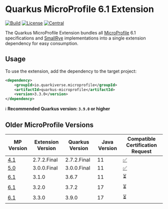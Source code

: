 # Quarkus MicroProfile 6.1 Extension

[![Build](https://github.com/quarkiverse/quarkus-microprofile/workflows/Build/badge.svg?branch=main)](https://github.com/quarkiverse/quarkus-microprofile/actions?query=workflow%3ABuild+branch%3Amain)
[![License](https://img.shields.io/github/license/quarkiverse/quarkiverse-jberet.svg)](http://www.apache.org/licenses/LICENSE-2.0)
[![Central](https://img.shields.io/maven-central/v/io.quarkiverse.microprofile/quarkus-microprofile-parent?color=green)](https://search.maven.org/search?q=a:quarkus-microprofile-parent)

The Quarkus MicroProfile Extension bundles all [MicroProfile](https://microprofile.io) 6.1 specifications and 
[SmallRye](https://smallrye.io) implementations into a single extension dependency for easy consumption.

## Usage

To use the extension, add the dependency to the target project:

```xml
<dependency>
    <groupId>io.quarkiverse.microprofile</groupId>
    <artifactId>quarkus-microprofile</artifactId>
    <version>3.3.0</version>
</dependency>
```

:information_source: **Recommended Quarkus version: `3.9.0` or higher**

## Older MicroProfile Versions

| MP Version                                     | Extension Version | Quarkus Version | Java Version | Compatible Certification Request                                         |
|------------------------------------------------|-------------------|-----------------|--------------|--------------------------------------------------------------------------|
| [4.1](https://microprofile.io/compatible/4-1/) | 2.7.2.Final       | 2.7.2.Final     | 11           | [:white_check_mark:](https://github.com/eclipse/microprofile/issues/247) |
| [5.0](https://microprofile.io/compatible/5-0/) | 3.0.0.Final       | 3.0.0.Final     | 11           | [:white_check_mark:](https://github.com/eclipse/microprofile/issues/315) |
| [6.1](https://microprofile.io/compatible/6-1/) | 3.1.0             | 3.6.7           | 11           | :hourglass_flowing_sand:                                                 |
| [6.1](https://microprofile.io/compatible/6-1/) | 3.2.0             | 3.7.2           | 17           | :hourglass_flowing_sand:                                                 |
| [6.1](https://microprofile.io/compatible/6-1/) | 3.3.0             | 3.9.0           | 17           | :hourglass_flowing_sand:                                                 |
